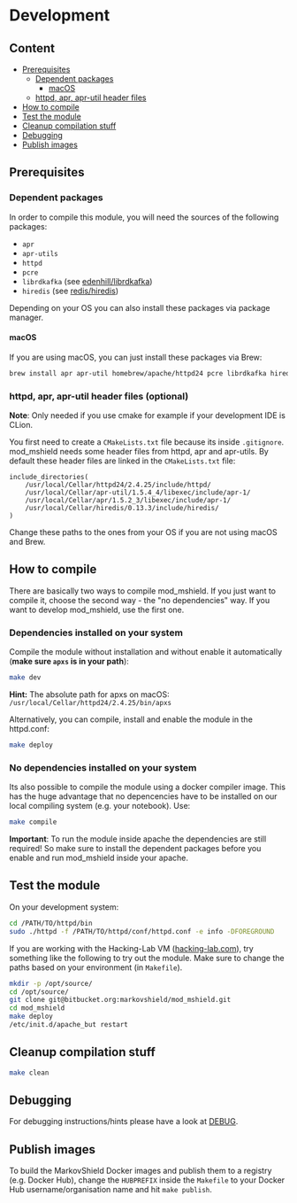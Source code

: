 # Development

## Content
* [Prerequisites](#markdown-header-prerequisites)
    * [Dependent packages](#markdown-header-dependent-packages)
        * [macOS](#markdown-header-macos)
    * [httpd, apr, apr-util header files](#markdown-header-httpd-apr-apr-util-header-files)
* [How to compile](#markdown-header-how-to-compile)
* [Test the module](#markdown-header-test-the-module)
* [Cleanup compilation stuff](#markdown-header-cleanup-compilation-stuff)
* [Debugging](#markdown-header-debugging)
* [Publish images](#markdown-header-publish-images)

## Prerequisites

### Dependent packages
In order to compile this module, you will need the sources of the following packages:
* `apr`
* `apr-utils`
* `httpd`
* `pcre`
* `librdkafka` (see [edenhill/librdkafka](https://github.com/edenhill/librdkafka))
* `hiredis` (see [redis/hiredis](https://github.com/redis/hiredis))

Depending on your OS you can also install these packages via package manager.

#### macOS
If you are using macOS, you can just install these packages via Brew:
```bash
brew install apr apr-util homebrew/apache/httpd24 pcre librdkafka hiredis
```

### httpd, apr, apr-util header files (optional)
**Note**: Only needed if you use cmake for example if your development IDE is CLion.

You first need to create a `CMakeLists.txt` file because its inside `.gitignore`.
mod_mshield needs some header files from httpd, apr and apr-utils. By default these header files are linked in the `CMakeLists.txt` file:
```
include_directories(
    /usr/local/Cellar/httpd24/2.4.25/include/httpd/
    /usr/local/Cellar/apr-util/1.5.4_4/libexec/include/apr-1/
    /usr/local/Cellar/apr/1.5.2_3/libexec/include/apr-1/
    /usr/local/Cellar/hiredis/0.13.3/include/hiredis/
)
```
Change these paths to the ones from your OS if you are not using macOS and Brew.

## How to compile
There are basically two ways to compile mod_mshield. If you just want to compile it, choose the second way - the "no dependencies" way. If you want to develop mod_mshield, use the first one.

### Dependencies installed on your system
Compile the module without installation and without enable it automatically (**make sure `apxs` is in your path**):
```bash
make dev
```
**Hint:** The absolute path for apxs on macOS: `/usr/local/Cellar/httpd24/2.4.25/bin/apxs`

Alternatively, you can compile, install and enable the module in the httpd.conf:
```bash
make deploy
```

### No dependencies installed on your system
Its also possible to compile the module using a docker compiler image. This has the huge advantage that no depencencies have to be installed on our local compiling system (e.g. your notebook). Use:
```bash
make compile
```
**Important**: To run the module inside apache the dependencies are still required! So make sure to install the dependent packages before you enable and run mod_mshield inside your apache.

## Test the module
On your development system:
```bash
cd /PATH/TO/httpd/bin
sudo ./httpd -f /PATH/TO/httpd/conf/httpd.conf -e info -DFOREGROUND
```

If you are working with the Hacking-Lab VM ([hacking-lab.com](https://media.hacking-lab.com/)), try something like the following to try out the module. Make sure to change the paths based on your environment (in `Makefile`).
```bash
mkdir -p /opt/source/
cd /opt/source/
git clone git@bitbucket.org:markovshield/mod_mshield.git
cd mod_mshield
make deploy
/etc/init.d/apache_but restart
```

## Cleanup compilation stuff
```bash
make clean
```

## Debugging
For debugging instructions/hints please have a look at [DEBUG](DEBUG.md).

## Publish images
To build the MarkovShield Docker images and publish them to a registry (e.g. Docker Hub), change the `HUBPREFIX` inside the `Makefile` to your Docker Hub username/organisation name and hit `make publish`.
